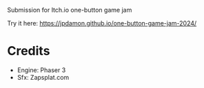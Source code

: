 Submission for Itch.io one-button game jam

Try it here: https://jpdamon.github.io/one-button-game-jam-2024/

# Credits
* Engine: Phaser 3
* Sfx: Zapsplat.com
